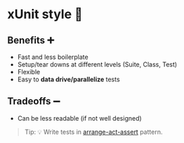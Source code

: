 # xUnit style 🤖

## Benefits ➕

- Fast and less boilerplate
- Setup/tear downs at different levels (Suite, Class, Test)
- Flexible
- Easy to **data drive/parallelize** tests

## Tradeoffs ➖

- Can be less readable (if not well designed)

> Tip: 💡 Write tests in [arrange-act-assert](http://wiki.c2.com/?ArrangeActAssert) pattern. 
